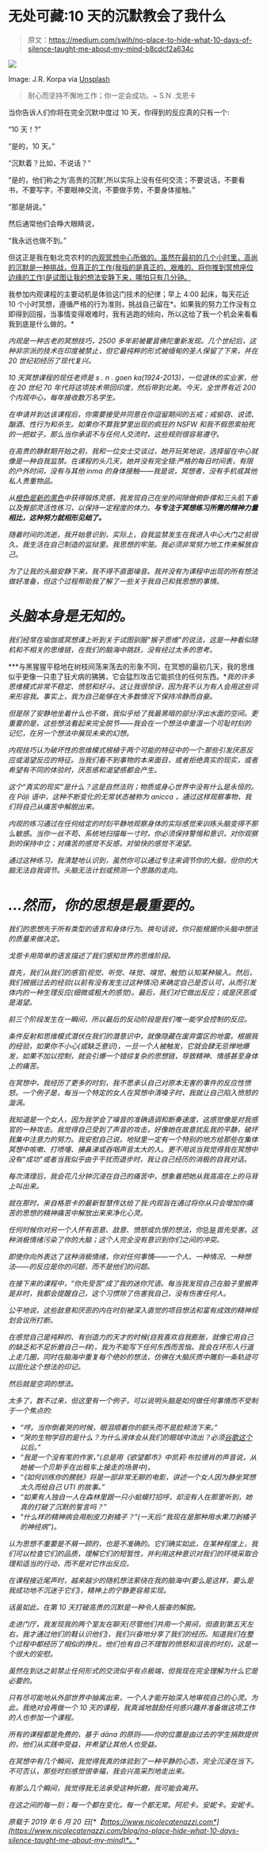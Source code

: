 # 无处可藏:10 天的沉默教会了我什么

> 原文：<https://medium.com/swlh/no-place-to-hide-what-10-days-of-silence-taught-me-about-my-mind-b8cdcf2a634c>

![](img/056b94032c95ffda19085b984c7857d7.png)

Image: J.R. Korpa via [Unsplash](http://unsplash.com)

> 耐心而坚持不懈地工作；你一定会成功。~ S.N .戈恩卡

当你告诉人们你将在完全沉默中度过 10 天，你得到的反应真的只有一个:

“10 天！?"

“是的，10 天。”

“沉默着？比如，不说话？”

“是的，他们称之为‘高贵的沉默’,所以实际上没有任何交流；不要说话，不要看书，不要写字，不要眼神交流，不要做手势，不要身体接触。”

“那是胡说。”

然后通常他们会睁大眼睛说，

“我永远也做不到。”

但这正是我在魁北克农村的[内观冥想中心所做的。虽然在最初的几个小时里，高尚的沉默是一种挑战，但真正的工作(我指的是真正的、艰难的、将你推到冥想座位边缘的工作)是试图让我的想法安静下来，哪怕只有几分钟。](https://www.dhamma.org/)

我参加内观课程的主要动机是体验这门技术的纪律；早上 4:00 起床，每天花近 10 个小时冥想，遵循严格的行为准则，挑战自己留在*。如果我的努力工作没有立即得到回报，当事情变得艰难时，我有逃跑的倾向，所以这给了我一个机会来看看我到底是什么做的。*

*内观是一种古老的冥想技巧，2500 多年前被瞿昙佛陀重新发现。几个世纪后，这种非宗派的技术在印度被禁止，但它最纯粹的形式被缅甸的圣人保留了下来，并在 20 世纪初经历了现代复兴。*

*10 天冥想课程的现任老师是 s . n . goen ka(1924-2013)，一位退休的实业家，他在 20 世纪 70 年代将这项技术带回印度，然后带到北美。今天，全世界有近 200 个内观中心，每年接收数万名学生。*

*在申请并到达该课程后，你需要接受并同意在你逗留期间的五戒；戒偷窃、说谎、酗酒、性行为和杀生。如果你不算我梦里出现的疯狂的 NSFW 和我不假思索拍死的一把蚊子，那么当你承诺不与任何人交流时，这些规则很容易遵守。*

*在高贵的静默期开始之前，我和一位女士交谈过，她开玩笑地说，选择留在中心就像是一种自我监禁。在课程的头几天，她并没有完全错:严格的每日时间表，有限的户外时间，没有与其他 inma 的身体接触——我是说，冥想者，没有手机或其他私人贵重物品。*

*从[橙色是新的黑色](https://www.netflix.com/title/70242311)中获得锻炼灵感，我发现自己在坐的间隙做俯卧撑和三头肌下垂以及臀部灵活性练习，以保持一定程度的体力。**与专注于冥想练习所需的精神力量相比，这种努力就相形见绌了。***

*随着时间的流逝，我开始意识到，实际上，自我监禁发生在我进入中心大门之前很久。我生活在自己制造的监狱里。我思想的牢笼。我必须非常努力地工作来解放自己。*

*为了让我的头脑安静下来，我不得不直面噪音。我并没有为课程中出现的所有想法做好准备，但这个过程帮助我了解了一些关于我自己和我思想的事情。*

# *头脑本身是无知的。*

*我们经常在瑜伽或冥想课上听到关于试图驯服“猴子思维”的说法，这是一种看似随机和不相关的思维链，在我们的脑海中跳跃，没有经过太多的思考。*

***与黑猩猩平稳地在树枝间荡来荡去的形象不同，在冥想的最初几天，我的思维似乎更像一只患了狂犬病的狒狒，它会猛烈攻击它能抓住的任何东西。**我的许多思维模式非常不稳定、愤怒和好斗。这让我很惊讶，因为我不认为有人会用这些词来形容我。事实上，我为自己能够在大多数情况下保持冷静而自豪。*

*但是除了安静地坐着什么也不做，我似乎给了我最黑暗的部分浮出水面的空间。更重要的是，这些想法看起来完全脱节——我会在一个想法中重温一个可耻时刻的记忆，在另一个想法中展现未来的幻想。*

*内观技巧认为破坏性的思维模式根植于两个可能的特征中的一个:那些引发厌恶反应或渴望反应的特征。当我们看不到事物的本来面目，或者拒绝真实的现实，或者希望有不同的体验时，厌恶感和渴望感都会产生。*

*这个“真实的现实”是什么？这是自然法则；物质或身心世界中没有什么是永恒的。在 Pāḷi 语中，这种不断变化的无常状态被称为 *anicca* ，通过这样观察事物，我们将自己从痛苦中解脱出来。*

*内观的练习通过在任何给定的时刻平静地观察身体的实际感觉来训练头脑变得不那么敏感。当你一丝不苟、系统地扫描每一寸时，你必须保持警惕和意识，对你观察到的保持中立；对痛苦的感觉不反感，对愉快的感觉不渴望。*

*通过这种练习，我清楚地认识到，虽然你可以通过专注来调节你的大脑，但你的大脑无法自我调节。头脑无法计划或预测一个思路的走向。*

# *…然而，你的思想是最重要的。*

*我们的思想先于所有类型的语言和身体行为。换句话说，你只能根据你头脑中想法的质量来做决定。*

*戈恩卡用简单的语言描述了我们感知世界的思维阶段。*

*首先，我们从我们的感官(视觉、听觉、味觉、嗅觉、触觉)认知某种输入。然后，我们根据过去的经验(以前有没有发生过这种情况)来确定自己是否认可，从而引发体内的一种生理反应(细微或粗大的感觉)。最后，我们对它做出反应；或是厌恶或是渴望。*

*前三个阶段发生在一瞬间，所以最后的反动阶段是我们唯一能学会控制的反应。*

*条件反射和思维模式潜伏在我们的潜意识中，就像隐藏在废弃雷区的地雷。根据我的经验，如果你不小心(或缺乏意识)，一旦一个人被触发，它就会肆无忌惮地爆发，如果不加以控制，就会引爆一个错综复杂的思想链，导致精神、情感甚至身体上的痛苦。*

*在冥想中，我经历了更多的时刻，我不愿承认自己对原本无害的事件的反应性愤怒。一个例子是，每当一个特定的女人在冥想中清嗓子时，我就让自己陷入愤怒的漩涡。*

*我知道是一个女人，因为我学会了噪音的准确语调和断奏速度，这感觉像是对我感官的一种攻击。我觉得自己受到了声音的攻击，好像她在故意扰乱我的平静，破坏我集中注意力的努力。我安慰自己说，地狱里一定有一个特别的地方给那些在集体冥想中咳嗽、打喷嚏、擤鼻涕或吞咽声音太大的人。更不用说当我觉得我在冥想中没有“成功”或者当我似乎由于干扰而退步时，我让自己经历的消极的自我对话。*

*每次清理后，我会花几分钟沉浸在自己的痛苦中，想象着把她从我高高在上的马背上叫出来。*

*就在那时，来自格恩卡的最新智慧传达给了我:内观旨在通过将你从只会增加你痛苦的思想的精神痛苦中解放出来来净化心灵。*

*任何时候你对另一个人怀有恶意、敌意、愤怒或仇恨的想法，你*总是*首先受害。这种消极情绪污染了你的大脑；这个人完全没有意识到你们之间的冲突。*

*即使你向外表达了这种消极情绪，你对任何事情——一个人、一种情况、一种想法——的反应是你的问题，而不是他们的问题。*

*在接下来的课程中，“你先受苦”成了我的迷你咒语。每当我发现自己在脑子里搬弄是非时，我都会提醒自己，这个习惯除了伤害我自己，没有伤害任何人。*

*公平地说，这些敌意和厌恶的内在时刻被深入直觉的项目想法和富有成效的精神规划会议所打断。*

*在感觉自己是纯粹的、有创造力的天才的时候(自我喜欢自我膨胀，就像它用自己的缺乏和不足折磨自己一样)，我为不能写下任何东西而苦恼。我会在环形人行道上走几圈，同时在脑海中重复每个绝妙的想法，仿佛在大脑灰质中雕刻一条轨迹可以固化这个想法的印记。*

*然后就是空洞的想法。*

*太多了，数不过来，但这里有一个例子，可以说明头脑是如何做任何事情而不受制于一个焦点的:*

*   *“哼。当你倒着哭的时候，眼泪顺着你的额头而不是脸颊流下来。”*
*   *“哭的生物学目的是什么？为什么液体会从我们的眼球中流出？必须[谷歌这个](https://www.independent.co.uk/life-style/health-and-families/features/why-do-we-cry-the-science-of-tears-9741287.html)以后。”*
*   *“我是一个没有笔的作家，”(总是用《欲望都市》中凯莉·布拉德肖的声音说，从她被一个贝斯手在出租车上接走的场景中)。*
*   *“《如何训练你的膀胱》将是一部非常无聊的电影，讲述一个女人因为静坐冥想太久而给自己 UTI 的故事。”*
*   *“如果有人独自一人在森林里跟一只小蛤蟆打招呼，却没有人在那里听到，她真的打破了沉默的誓言吗？”*
*   *"什么样的精神病会用削皮刀剥橘子？"(一天后:“我现在是那种用水果刀剥橘子的神经病”)。*

*认为思想不重要是不屑一顾的，也是不准确的。它们确实如此，在某种程度上，我们可以检查它们的品质，理解它们的短暂性，并利用这种意识对我们的环境采取合理和适当的行动，而不是对它作出反应。*

*在课程接近尾声时，越来越少的随机想法萦绕在我的脑海中(要么是这样，要么是我成功地不沉迷于它们)，精神上的宁静更容易实现。*

*话虽如此，在第 10 天打破高贵的沉默是一种令人振奋的解脱。*

*走进门厅，我发现我的两个室友在聊天(尽管他们共用一个房间，但直到第五天左右，我才通过他们的鞋认识他们)，我们兴奋地分享了我们的经历。知道我们在整个过程中都经历了相似的挣扎，他们也有自己不理智的愤怒和沮丧的时刻，这是一个很大的安慰。*

*虽然在到达之前禁止任何形式的交流似乎有点极端，但我现在完全理解为什么它是必要的。*

*只有尽可能地从外部世界中抽离出来，一个人才能开始深入地审视自己的心灵。为此，我绝对会再做一个 10 天的课程，我真诚地鼓励任何感兴趣并准备做这项工作的人也参加一个课程。*

*所有的课程都是免费的，基于 dāna 的原则——你的位置是由过去的学生捐款提供的，他们从实践中受益，并希望让其他人也受益。*

*在冥想中有几个瞬间，我觉得我真的体验到了一种平静的心态，完全沉浸在当下。不可否认，那些时刻感觉很幸福，我会兴高采烈地走出来。*

*有那么几个瞬间，我觉得我无法承受这种折磨，我可能会离开。*

*在这之间的每一刻；每一个都在变化，每一个都无常。*阿尼卡。安妮卡。安妮卡。**

**原载于 2019 年 6 月 20 日*[*【https://www.nicolecatenazzi.com*](https://www.nicolecatenazzi.com/blog/no-place-hide-what-10-days-silence-taught-me-about-my-mind)*。**